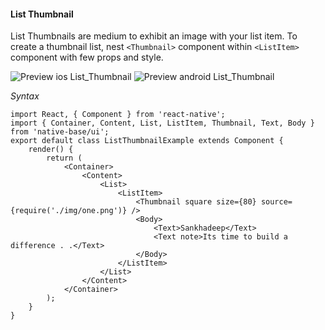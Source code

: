 #### List Thumbnail

List Thumbnails are medium to exhibit an image with your list item. To create a thumbnail list, nest <code>&lt;Thumbnail></code> component within <code>&lt;ListItem></code> component with few props and style.

![Preview ios List_Thumbnail](https://raw.githubusercontent.com/GeekyAnts/NativeBase-KitchenSink/0.5.13/Screenshots/iOS/list-thumbnail.png)
![Preview android List_Thumbnail](https://github.com/GeekyAnts/NativeBase-KitchenSink/raw/master/screenshots/android/avatarList.png)


*Syntax*

<pre class="line-numbers"><code class="language-jsx">import React, { Component } from 'react-native';
import { Container, Content, List, ListItem, Thumbnail, Text, Body } from 'native-base/ui';
export default class ListThumbnailExample extends Component {
    render() {
        return (
            &lt;Container>
                &lt;Content>
                    &lt;List>
                        &lt;ListItem>
                            &lt;Thumbnail square size={80} source={require('./img/one.png')} />
                            &lt;Body>
                                &lt;Text>Sankhadeep&lt;/Text>
                                &lt;Text note>Its time to build a difference . .&lt;/Text>
                            &lt;/Body>
                        &lt;/ListItem>
                    &lt;/List>
                &lt;/Content>
            &lt;/Container>
        );
    }
}
</code></pre><br />
